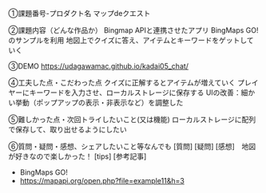 ①課題番号-プロダクト名
マップdeクエスト

②課題内容（どんな作品か）
Bingmap APIと連携させたアプリ
BingMaps GO!のサンプルを利用
地図上でクイズに答え、アイテムとキーワードをゲットしていく

③DEMO
https://udagawamac.github.io/kadai05_chat/

④工夫した点・こだわった点
クイズに正解するとアイテムが増えていく
プレイヤーにキーワードを入力させ、ローカルストレージに保存する
UIの改善：細かい挙動（ポップアップの表示・非表示など）を調整した

⑤難しかった点・次回トライしたいこと(又は機能)
ローカルストレージに配列で保存して、取り出せるようにしたい

⑥質問・疑問・感想、シェアしたいこと等なんでも
[質問] 
[疑問]
[感想]　地図が好きなので楽しかった！
[tips]
[参考記事]
- BingMaps GO!
- https://mapapi.org/open.php?file=example11&h=3
